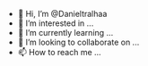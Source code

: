 - 👋 Hi, I’m @Danieltralhaa
- 👀 I’m interested in ...
- 🌱 I’m currently learning ...
- 💞️ I’m looking to collaborate on ...
- 📫 How to reach me ...

<!---
Danieltralhaa/Danieltralhaa is a ✨ special ✨ repository because its `README.md` (this file) appears on your GitHub profile.
You can click the Preview link to take a look at your changes.
--->

